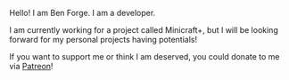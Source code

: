 Hello! I am Ben Forge. I am a developer.

I am currently working for a project called Minicraft+, but I will be looking forward for my personal projects having potentials!

If you want to support me or think I am deserved, you could donate to me via [Patreon](https://patreon.com/benforge0022?utm_medium=clipboard_copy&utm_source=copyLink&utm_campaign=creatorshare_creator&utm_content=join_link)!
